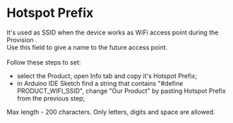 # Hotspot Prefix

It's used as SSID when the device works as WiFi access point during the Provision  .\
Use this field to give a name to the future access point.\
\
Follow these steps to set:

* select the Product, open Info tab and copy it's Hotspot Prefix;
* in Arduino IDE Sketch find a string that contains "#define PRODUCT_WIFI_SSID", change "Our Product" by pasting Hotspot Prefix from the previous step;

Max length - 200 characters. Only letters, digits and space are allowed.

